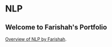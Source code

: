 # NLP
## Welcome to Farishah's Portfolio
[Overview of NLP by Farishah](https://github.com/farishah/CS6301-NLP/blob/main/Overview%20of%20NLP.pdf).
